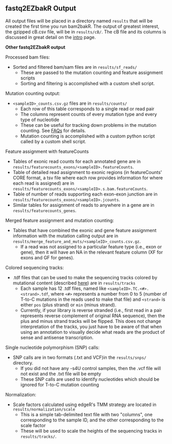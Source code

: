 ## fastq2EZbakR Output

All output files will be placed in a directory named `results` that will be created the first time you run bam2bakR. The output of greatest interest, the gzipped cB.csv file, will be in `results/cB/`. The cB file and its columns is discussed in great detail on the [intro](index.md) page.

**Other fastq2EZbakR output**

Processed bam files:

* Sorted and filtered bam/sam files are in `results/sf_reads/`
  - These are passed to the mutation counting and feature assignment scripts
  - Sorting and filtering is accomplished with a custom shell script.

Mutation counting output:

* `<sampleID>_counts.csv.gz` files are in `results/counts/`
  - Each row of this table corresponds to a single read or read pair
  - The columns represent counts of every mutation type and every type of nucleotide
  - These can be useful for tracking down problems in the mutation counting. See [FAQs](faqs.md) for details.
  - Mutation counting is accomplished with a custom python script called by a custom shell script.

Feature assignment with featureCounts

* Tables of exonic read counts for each annotated gene are in `results/featurecounts_exons/<sampleID>.featureCounts`.
* Table of detailed read assignment to exonic regions (in featureCounts' CORE format, a tsv file where each row provides information for where each read is assigned) are in `results/featurecounts_exons/<sampleID>.s.bam.featureCounts`.
* Table of number of reads supporting each exon-exon junction are in `results/featurecounts_exons/<sampleID>.jcounts`.
* Similar tables for assignment of reads to anywhere in a gene are in `results/featurecounts_genes`.


Merged feature assignment and mutation counting:

* Tables that have combined the exonic and gene feature assignment information with the mutation calling output are in `results/merge_feature_and_muts/<sampleID>_counts.csv.gz`. 
  - If a read was not assigned to a particular feature type (i.e., exon or gene), then it will have an NA in the relevant feature column (XF for exons and GF for genes).


Colored sequencing tracks:

* .tdf files that can be used to make the sequencing tracks colored by mutational content (described [here](../tracks.md)) are in `results/tracks`
  - Each sample has 12 .tdf files, named like `<sampleID>.TC.<#>.<strand>.tdf`, where `<#>` represents a number from 0 to 5 (number of T-to-C mutations in the reads used to make that file) and `<strand>` is either `pos` (plus strand) or `min` (minus strand).
  - Currently, if your library is reverse stranded (i.e., first read in a pair represents reverse complement of original RNA sequence), then the plus and minus strand tracks will be flipped. This does not change interpretation of the tracks, you just have to be aware of that when using an annotation to visually decide what reads are the 
  product of sense and antisense transcription.

Single nucleotide polymorphism (SNP) calls:

* SNP calls are in two formats (.txt and VCF)in the `results/snps/` directory.
  - If you did not have any -s4U control samples, then the .vcf file will not exist and the .txt file will be empty
  - These SNP calls are used to identify nucleotides which should be ignored for T-to-C mutation counting

Normalization:

* Scale factors calculated using edgeR's TMM strategy are located in `results/normalization/scale`
  - This is a simple tab-delimited text file with two "columns", one corresponding to the sample ID, and the other corresponding to the scale factor
  - These will be used to scale the heights of the sequencing tracks in `results/tracks/`.
